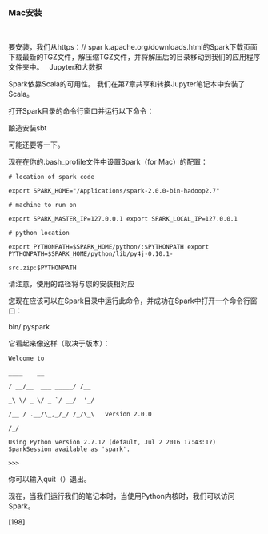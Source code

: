 ### Mac安装
 

要安装，我们从https：// spar k.apache.org/downloads.html的Spark下载页面下载最新的TGZ文件，解压缩TGZ文件，并将解压后的目录移动到我们的应用程序文件夹中。
 
Jupyter和大数据

Spark依靠Scala的可用性。 我们在第7章共享和转换Jupyter笔记本中安装了Scala。

打开Spark目录的命令行窗口并运行以下命令：

酿造安装sbt

可能还要等一下。

现在在你的.bash_profile文件中设置Spark（for Mac）的配置：


```
# location of spark code

export SPARK_HOME="/Applications/spark-2.0.0-bin-hadoop2.7"

# machine to run on

export SPARK_MASTER_IP=127.0.0.1 export SPARK_LOCAL_IP=127.0.0.1

# python location

export PYTHONPATH=$SPARK_HOME/python/:$PYTHONPATH export PYTHONPATH=$SPARK_HOME/python/lib/py4j-0.10.1-

src.zip:$PYTHONPATH

```
请注意，使用的路径将与您的安装相对应

您现在应该可以在Spark目录中运行此命令，并成功在Spark中打开一个命令行窗口：

bin/ pyspark

它看起来像这样（取决于版本）：


```
Welcome to

____	__

/ __/__  ___ _____/ /__

_\ \/ _ \/ _ `/ __/  '_/

/__ / .__/\_,_/_/ /_/\_\   version 2.0.0

/_/

Using Python version 2.7.12 (default, Jul 2 2016 17:43:17) SparkSession available as 'spark'.

>>>

```
你可以输入quit（）退出。

现在，当我们运行我们的笔记本时，当使用Python内核时，我们可以访问Spark。
 







[198]



